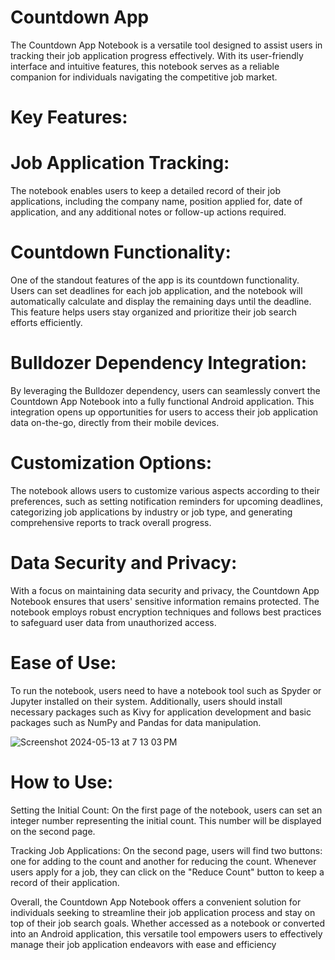 # Countdown App
The Countdown App Notebook is a versatile tool designed to assist users in tracking their job application progress effectively. With its user-friendly interface and intuitive features, this notebook serves as a reliable companion for individuals navigating the competitive job market.

# Key Features:

# Job Application Tracking:
The notebook enables users to keep a detailed record of their job applications, including the company name, position applied for, date of application, and any additional notes or follow-up actions required.

# Countdown Functionality:
One of the standout features of the app is its countdown functionality. Users can set deadlines for each job application, and the notebook will automatically calculate and display the remaining days until the deadline. This feature helps users stay organized and prioritize their job search efforts efficiently.

# Bulldozer Dependency Integration:
By leveraging the Bulldozer dependency, users can seamlessly convert the Countdown App Notebook into a fully functional Android application. This integration opens up opportunities for users to access their job application data on-the-go, directly from their mobile devices.

# Customization Options: 
The notebook allows users to customize various aspects according to their preferences, such as setting notification reminders for upcoming deadlines, categorizing job applications by industry or job type, and generating comprehensive reports to track overall progress.

# Data Security and Privacy: 
With a focus on maintaining data security and privacy, the Countdown App Notebook ensures that users' sensitive information remains protected. The notebook employs robust encryption techniques and follows best practices to safeguard user data from unauthorized access.

# Ease of Use:
To run the notebook, users need to have a notebook tool such as Spyder or Jupyter installed on their system. Additionally, users should install necessary packages such as Kivy for application development and basic packages such as NumPy and Pandas for data manipulation.

![Screenshot 2024-05-13 at 7 13 03 PM](https://github.com/Raval666/Countdown-App/assets/163362281/57eb2bf1-9a0c-44d7-b9c0-130e542baf4d)


# How to Use:

Setting the Initial Count: On the first page of the notebook, users can set an integer number representing the initial count. This number will be displayed on the second page.

Tracking Job Applications: On the second page, users will find two buttons: one for adding to the count and another for reducing the count. Whenever users apply for a job, they can click on the "Reduce Count" button to keep a record of their application.

Overall, the Countdown App Notebook offers a convenient solution for individuals seeking to streamline their job application process and stay on top of their job search goals. Whether accessed as a notebook or converted into an Android application, this versatile tool empowers users to effectively manage their job application endeavors with ease and efficiency
